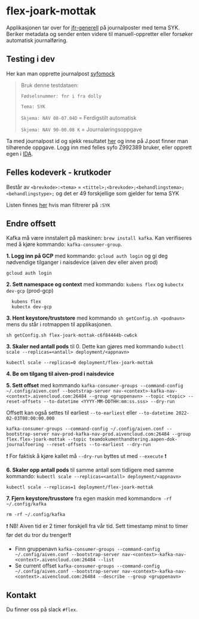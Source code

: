 # flex-joark-mottak

Applikasjonen tar over for [jfr-generell](https://github.com/navikt/jfr-generell) på journalposter med tema SYK. 
Beriker metadata og sender enten videre til manuell-oppretter eller forsøker automatisk journalføring.

## Testing i dev
Her kan man opprette journalpost [syfomock](https://syfomock.dev-sbs.nais.io/opprett_papir_dokument)
> Bruk denne testdataen:
>
> `Fødselsnummer: fnr i fra dolly` 
> 
> `Tema: SYK`
> 
> `Skjema: NAV 08-07.04D` = Ferdigstilt automatisk
>
> `Skjema: NAV 90-00.08 K` = Journaløringsoppgave

Ta med journalpost id og sjekk resultatet [her](https://gosys-q1.dev.intern.nav.no/gosys/dokument/sokjournalpost.jsf) og inne på J.post finner man tilhørende oppgave.
Logg inn med felles syfo Z992389 bruker, eller opprett egen i [IDA](https://confluence.adeo.no/display/ATOM/IDA).

## Felles kodeverk - krutkoder
Består av `<brevkode>:<tema>` = `<tittel>;<brevkode>;<behandlingstema>;<behandlingstype>;` og det er 49 forskjellige som gjelder for tema SYK

Listen finnes [her](https://kodeverk-web.nais.adeo.no/kodeverksoversikt/kodeverk/Krutkoder) hvis man filtrerer på `:SYK`

## Endre offsett
Kafka må være innstalert på maskinen: `brew install kafka`. Kan verifiseres med å kjøre kommando: `kafka-consumer-group`.

**1. Logg inn på GCP** med kommando: `gcloud auth login` og gi deg nødvendige tilganger i naisdevice (aiven dev eller aiven prod)
  ```
  gcloud auth login
  ```
**2. Sett namespace og context** med kommando: `kubens flex` og `kubectx dev-gcp` (prod-gcp)
  ```
    kubens flex
    kubectx dev-gcp
  ```
**3. Hent keystore/truststore** med kommando `sh getConfig.sh <podnavn>` mens du står i rotmappen til applikasjonen.
  ```
  sh getConfig.sh flex-joark-mottak-c6f84444b-cw6ck
  ```
**3. Skaler ned antall pods** til 0. Dette kan gjøres med kommando `kubectl scale --replicas=<antall> deployment/<appnavn>`
  ```
  kubectl scale --replicas=0 deployment/flex-joark-mottak
  ```
**4. Be om tilgang til aiven-prod i naisdevice**

**5. Sett offset** med kommando `kafka-consumer-groups --command-config ~/.config/aiven.conf --bootstrap-server nav-<context>-kafka-nav-<context>.aivencloud.com:26484 --group <gruppenavn> --topic <topic> --reset-offsets --to-datetime <YYYY-MM-DDTHH:mm:ss.sss> --dry-run`

Offsett kan også settes til earliest `--to-earliest` eller `--to-datetime 2022-02-03T08:00:00.000`

  ```
  kafka-consumer-groups --command-config ~/.config/aiven.conf --bootstrap-server nav-prod-kafka-nav-prod.aivencloud.com:26484 --group flex.flex-joark-mottak --topic teamdokumenthandtering.aapen-dok-journalfoering --reset-offsets --to-earliest --dry-run
  ```
:exclamation: For faktisk å kjøre kallet må `--dry-run` byttes ut med `--execute` :exclamation:

**6. Skaler opp antall pods** til samme antall som tidligere med samme kommando: `kubectl scale --replicas=<antall> deployment/<appnavn>`
  ```
  kubectl scale --replicas=1 deployment/flex-joark-mottak
  ```
**7. Fjern keystore/trusstore** fra egen maskin med kommando`rm -rf ~/.config/kafka`
  ```
  rm -rf ~/.config/kafka
  ```
:exclamation: NB! Aiven tid er 2 timer forskjell fra vår tid. Sett timestamp minst to timer før det du tror du trenger!:exclamation:
- Finn gruppenavn `kafka-consumer-groups --command-config ~/.config/aiven.conf --bootstrap-server nav-<context>-kafka-nav-<context>.aivencloud.com:26484 --list`
- Se current offset `kafka-consumer-groups --command-config ~/.config/aiven.conf --bootstrap-server nav-<context>-kafka-nav-<context>.aivencloud.com:26484 --describe --group <gruppenavn>`


## Kontakt 
Du finner oss på slack `#flex`.

